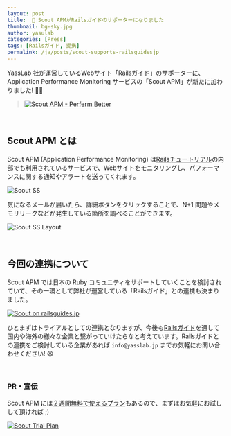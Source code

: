 ```yaml
---
layout: post
title:  🤝 Scout APMがRailsガイドのサポーターになりました
thumbnail: bg-sky.jpg
author: yasulab
categories: [Press]
tags: [Railsガイド, 提携]
permalink: /ja/posts/scout-supports-railsguidesjp
---
```


YassLab 社が運営しているWebサイト「Railsガイド」のサポーターに、Application Performance Monitoring サービスの「Scout APM」が新たに加わりました! 🤝✨

> [![Scout APM - Perferm Better](/img/partners/scout-with-text.png)](https://try.scoutapp.com/apm/jp/?utm_source=railsguide&utm_campaign=version1&utm_medium=cpc)

<br>

## Scout APM とは

Scout APM (Application Performance Monitoring) は[Railsチュートリアル](https://railstutorial.jp/)の内部でも利用されているサービスで、Webサイトをモニタリングし、パフォーマンスに関する通知やアラートを送ってくれます。

![Scout SS](/img/partners/scout-ss.png)

気になるメールが届いたら、詳細ボタンをクリックすることで、N+1 問題やメモリリークなどが発生している箇所を調べることができます。

![Scout SS Layout](/img/partners/scout-ss-layout.png)

<br>

## 今回の連携について

Scout APM では日本の Ruby コミュニティをサポートしていくことを検討されていて、その一環として弊社が運営している「Railsガイド」との連携も決まりました。

[![Scout on railsguides.jp](/img/partners/scout-railsguidesjp.png)](https://railsguides.jp/#supporters)

ひとまずはトライアルとしての連携となりますが、今後も[Railsガイド](https://railsguides.jp/)を通して国内や海外の様々な企業と繋がっていけたらなと考えています。Railsガイドとの連携をご検討している企業があれば `info@yasslab.jp` までお気軽にお問い合わせください! 😆

<br>

### PR・宣伝

Scout APM には[２週間無料で使えるプラン](https://try.scoutapp.com/apm/jp/?utm_source=railsguide&utm_campaign=version1&utm_medium=cpc)もあるので、まずはお気軽にお試しして頂ければ ;)

[![Scout Trial Plan](/img/partners/scout-trial-plan.png)](https://try.scoutapp.com/apm/jp/?utm_source=railsguide&utm_campaign=version1&utm_medium=cpc)


